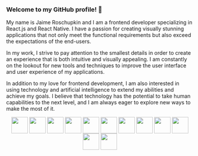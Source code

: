 ### Welcome to my GitHub profile! 👋

<!--
**SyntheticQuimera/SyntheticQuimera** is a ✨ _special_ ✨ repository because its `README.md` (this file) appears on your GitHub profile.

Here are some ideas to get you started:

- 🔭 I’m currently working on ...
- 🌱 I’m currently learning ...
- 👯 I’m looking to collaborate on ...
- 🤔 I’m looking for help with ...
- 💬 Ask me about ...
- 📫 How to reach me: ...
- 😄 Pronouns: ...
- ⚡ Fun fact: ...
-->
 
My name is Jaime Roschupkin and I am a frontend developer specializing in React.js and React Native. I have a passion for creating visually stunning applications that not only meet the functional requirements but also exceed the expectations of the end-users.

In my work, I strive to pay attention to the smallest details in order to create an experience that is both intuitive and visually appealing. I am constantly on the lookout for new tools and techniques to improve the user interface and user experience of my applications.

In addition to my love for frontend development, I am also interested in using technology and artificial intelligence to extend my abilities and achieve my goals. I believe that technology has the potential to take human capabilities to the next level, and I am always eager to explore new ways to make the most of it.

<p align="center">
<img align="center" height="44" src="https://img.icons8.com/color/48/000000/javascript.png"/>  
<img align="center" height="44" src="https://img.icons8.com/color/48/000000/typescript.png"/>  
<img align="center" height="44" src="https://img.icons8.com/color/48/000000/css3.png"/>  
<img align="center" height="44" src="https://img.icons8.com/color/48/000000/html-5.png"/>  
<img align="center" height="44" src="https://upload.wikimedia.org/wikipedia/commons/thumb/d/d5/Tailwind_CSS_Logo.svg/600px-Tailwind_CSS_Logo.svg.png"/>  
<img align="center" height="44" src="https://img.icons8.com/color/48/000000/react-native.png"/>  
<img align="center" height="44" src="https://www.drupal.org/files/styles/grid-3-2x/public/project-images/nextjs-icon-dark-background.png?itok=0YHs2vTR"/>  
<img align="center" height="44" src="https://img.icons8.com/color/48/000000/firebase.png"/>  
<img align="center" height="44" src="https://www.sanity.io/static/images/logo_rounded_square.png"/>  
<img align="center" height="44" src="https://upload.wikimedia.org/wikipedia/commons/thumb/3/33/Figma-logo.svg/400px-Figma-logo.svg.png"/>  
<img align="center" height="44" src="https://img.icons8.com/color/48/000000/adobe-photoshop.png"/>  
<img align="center" height="44" src="https://img.icons8.com/color/48/000000/adobe-illustrator.png"/>  
</p>


